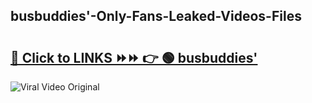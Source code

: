 
 ## busbuddies'-Only-Fans-Leaked-Videos-Files

# <h2><a href="https://mediaupload.pro?busbuddies'">🔗 Click to LINKS ⏩⏩ 👉 🟢 busbuddies' </a></h2>

<a href="https://mediaupload.pro?busbuddies'" rel="nofollow" data-target="animated-image.originalLink"><img src="https://i.ibb.co.com/xMMVF88/686577567.gif" alt="Viral Video Original" style="max-width: 100%; display: inline-block;" data-target="animated-image.originalImage"></a>
